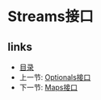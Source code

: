 # Streams接口

## links
   * [目录](<README.md>)
   * 上一节: [Optionals接口](<01.6.md>)
   * 下一节: [Maps接口](<01.8.md>)